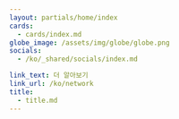 ```yaml
---
layout: partials/home/index
cards:
  - cards/index.md
globe_image: /assets/img/globe/globe.png
socials:
  - /ko/_shared/socials/index.md

link_text: 더 알아보기
link_url: /ko/network
title:
  - title.md
---
```

